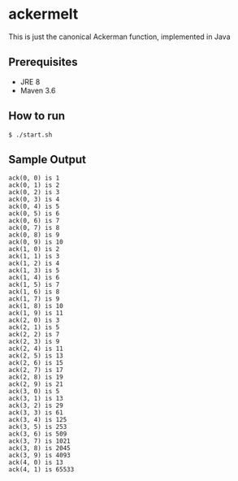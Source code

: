# ackermelt
This is just the canonical Ackerman function, implemented in Java

## Prerequisites
- JRE 8
- Maven 3.6

## How to run

```
$ ./start.sh
```
## Sample Output

```
ack(0, 0) is 1
ack(0, 1) is 2
ack(0, 2) is 3
ack(0, 3) is 4
ack(0, 4) is 5
ack(0, 5) is 6
ack(0, 6) is 7
ack(0, 7) is 8
ack(0, 8) is 9
ack(0, 9) is 10
ack(1, 0) is 2
ack(1, 1) is 3
ack(1, 2) is 4
ack(1, 3) is 5
ack(1, 4) is 6
ack(1, 5) is 7
ack(1, 6) is 8
ack(1, 7) is 9
ack(1, 8) is 10
ack(1, 9) is 11
ack(2, 0) is 3
ack(2, 1) is 5
ack(2, 2) is 7
ack(2, 3) is 9
ack(2, 4) is 11
ack(2, 5) is 13
ack(2, 6) is 15
ack(2, 7) is 17
ack(2, 8) is 19
ack(2, 9) is 21
ack(3, 0) is 5
ack(3, 1) is 13
ack(3, 2) is 29
ack(3, 3) is 61
ack(3, 4) is 125
ack(3, 5) is 253
ack(3, 6) is 509
ack(3, 7) is 1021
ack(3, 8) is 2045
ack(3, 9) is 4093
ack(4, 0) is 13
ack(4, 1) is 65533
```
